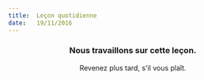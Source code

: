 ```yaml
---
title:  Leçon quotidienne
date:   19/11/2016
---
```


### <center>Nous travaillons sur cette leçon.</center>
<center>Revenez plus tard, s'il vous plaît.</center>